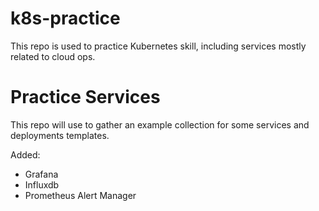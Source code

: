 # k8s-practice
This repo is used to practice Kubernetes skill, including services mostly related to cloud ops.

# Practice Services

This repo will use to gather an example collection for some services and deployments templates.

Added:
- Grafana
- Influxdb
- Prometheus Alert Manager

